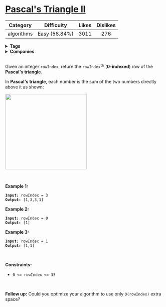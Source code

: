 # [Pascal's Triangle II](https://leetcode.com/problems/pascals-triangle-ii/description/)

| Category | Difficulty | Likes | Dislikes |
| :------: | :--------: | :---: | :------: |
| algorithms | Easy (58.84%) | 3011 | 276 |

<details>
  <summary><strong>Tags</strong></summary>

  [array](https://leetcode.com/tag/array)

</details>

<details>
  <summary><strong>Companies</strong></summary>

  amazon

</details>
<br />
<p>Given an integer <code>rowIndex</code>, return the <code>rowIndex<sup>th</sup></code> (<strong>0-indexed</strong>) row of the <strong>Pascal's triangle</strong>.</p>

<p>In <strong>Pascal's triangle</strong>, each number is the sum of the two numbers directly above it as shown:</p>
<img alt="" src="https://upload.wikimedia.org/wikipedia/commons/0/0d/PascalTriangleAnimated2.gif" style="height:240px; width:260px" />
<p>&nbsp;</p>
<p><strong>Example 1:</strong></p>
<pre><code><strong>Input:</strong> rowIndex = 3
<strong>Output:</strong> [1,3,3,1]</code></pre><p><strong>Example 2:</strong></p>
<pre><code><strong>Input:</strong> rowIndex = 0
<strong>Output:</strong> [1]</code></pre><p><strong>Example 3:</strong></p>
<pre><code><strong>Input:</strong> rowIndex = 1
<strong>Output:</strong> [1,1]</code></pre>
<p>&nbsp;</p>
<p><strong>Constraints:</strong></p>

<ul>
  <li><code>0 &lt;= rowIndex &lt;= 33</code></li>
</ul>

<p>&nbsp;</p>
<p><strong>Follow up:</strong> Could you optimize your algorithm to use only <code>O(rowIndex)</code> extra space?</p>

